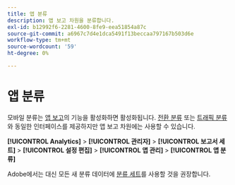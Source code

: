 ```yaml
---
title: 앱 분류
description: 앱 보고 차원을 분류합니다.
exl-id: b12992f6-2281-4600-8fe9-eea51854a87c
source-git-commit: a6967c7d4e1dca5491f13beccaa797167b503d6e
workflow-type: tm+mt
source-wordcount: '59'
ht-degree: 0%

---
```


# 앱 분류

모바일 분류는 [앱 보고](app-reporting.md)의 기능을 활성화하면 활성화됩니다. [전환 분류](conversion-var-admin/conversion-classifications.md) 또는 [트래픽 분류](c-traffic-variables/traffic-classifications.md)와 동일한 인터페이스를 제공하지만 앱 보고 차원에는 사용할 수 있습니다.

**[!UICONTROL Analytics]** > **[!UICONTROL 관리자]** > **[!UICONTROL 보고서 세트]** > **[!UICONTROL 설정 편집]** > **[!UICONTROL 앱 관리]** > **[!UICONTROL 앱 분류]**

Adobe에서는 대신 모든 새 분류 데이터에 [분류 세트](/help/components/classifications/sets/overview.md)를 사용할 것을 권장합니다.
